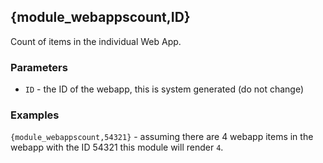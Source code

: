 ## {module_webappscount,ID}

Count of items in the individual Web App.

### Parameters

* `ID` - the ID of the webapp, this is system generated (do not change)

### Examples

`{module_webappscount,54321}` - assuming there are 4 webapp items in the webapp with the ID 54321 this module will render `4`.
